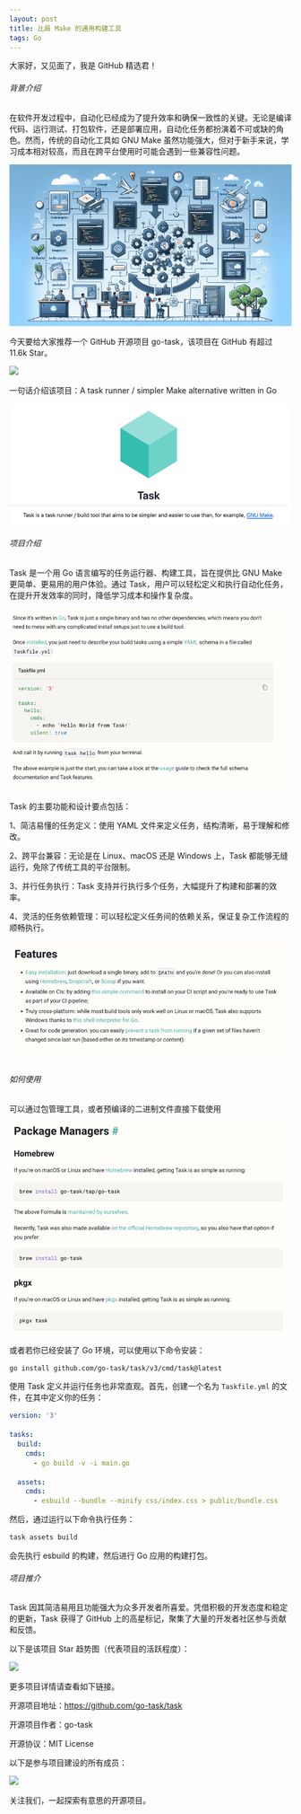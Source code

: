 ```yaml
---
layout: post
title: 比肩 Make 的通用构建工具
tags: Go
---
```


大家好，又见面了，我是 GitHub 精选君！

###### 背景介绍

在软件开发过程中，自动化已经成为了提升效率和确保一致性的关键。无论是编译代码、运行测试、打包软件，还是部署应用，自动化任务都扮演着不可或缺的角色。然而，传统的自动化工具如 GNU Make 虽然功能强大，但对于新手来说，学习成本相对较高，而且在跨平台使用时可能会遇到一些兼容性问题。

![](https://raw.githubusercontent.com/ZhuPeng/pic/master/mac/compress_tmp-0d1377bccdd5b10416ddbd83c1bea269.png)

今天要给大家推荐一个 GitHub 开源项目 go-task，该项目在 GitHub 有超过 11.6k Star。

![](https://stats.deeptrain.net/repo/go-task/task/?theme=light)

一句话介绍该项目：A task runner / simpler Make alternative written in Go

![](https://raw.githubusercontent.com/ZhuPeng/pic/master/images/compress_image-20241207224855361.png)


###### 项目介绍

Task 是一个用 Go 语言编写的任务运行器、构建工具，旨在提供比 GNU Make 更简单、更易用的用户体验。通过 Task，用户可以轻松定义和执行自动化任务，在提升开发效率的同时，降低学习成本和操作复杂度。

![](https://raw.githubusercontent.com/ZhuPeng/pic/master/images/compress_image-20241207225011378.png)

Task 的主要功能和设计要点包括：

1、简洁易懂的任务定义：使用 YAML 文件来定义任务，结构清晰，易于理解和修改。

2、跨平台兼容：无论是在 Linux、macOS 还是 Windows 上，Task 都能够无缝运行，免除了传统工具的平台限制。

3、并行任务执行：Task 支持并行执行多个任务，大幅提升了构建和部署的效率。

4、灵活的任务依赖管理：可以轻松定义任务间的依赖关系，保证复杂工作流程的顺畅执行。

![](https://raw.githubusercontent.com/ZhuPeng/pic/master/images/compress_image-20241207225056435.png)

###### 如何使用

可以通过包管理工具，或者预编译的二进制文件直接下载使用

![](https://raw.githubusercontent.com/ZhuPeng/pic/master/images/compress_image-20241207225207832.png)

或者若你已经安装了 Go 环境，可以使用以下命令安装：

```sh
go install github.com/go-task/task/v3/cmd/task@latest
```

使用 Task 定义并运行任务也非常直观。首先，创建一个名为 `Taskfile.yml` 的文件，在其中定义你的任务：

```yaml
version: '3'

tasks:
  build:
    cmds:
      - go build -v -i main.go

  assets:
    cmds:
      - esbuild --bundle --minify css/index.css > public/bundle.css
```

然后，通过运行以下命令执行任务：

```sh
task assets build
```

会先执行 esbuild 的构建，然后进行 Go 应用的构建打包。

###### 项目推介

Task 因其简洁易用且功能强大为众多开发者所喜爱。凭借积极的开发态度和稳定的更新，Task 获得了 GitHub 上的高星标记，聚集了大量的开发者社区参与贡献和反馈。

以下是该项目 Star 趋势图（代表项目的活跃程度）：

![](https://api.star-history.com/svg?repos=go-task/task&type=Timeline)

更多项目详情请查看如下链接。

开源项目地址：https://github.com/go-task/task 

开源项目作者：go-task

开源协议：MIT License

以下是参与项目建设的所有成员：

![](https://contrib.rocks/image?repo=go-task/task)

关注我们，一起探索有意思的开源项目。

